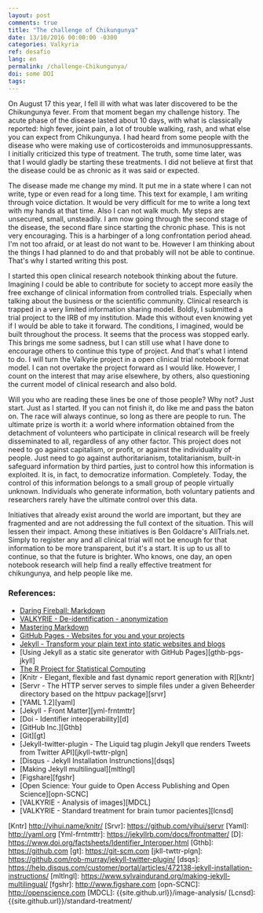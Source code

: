 ```yaml
---
layout: post
comments: true
title: "The challenge of Chikungunya"
date: 13/10/2016 00:00:00 -0300
categories: Valkyria
ref: desafio
lang: en
permalink: /challenge-Chikungunya/
doi: some DOI
tags:
---
```


On August 17 this year, I fell ill with what was later discovered to be the Chikungunya fever. From that moment began my challenge history. The acute phase of the disease lasted about 10 days, with what is classically reported: high fever, joint pain, a lot of trouble walking, rash, and what else you can expect from Chikungunya. I had heard from some people with the disease who were making use of corticosteroids and immunosuppressants. I initially criticized this type of treatment. The truth, some time later, was that I would gladly be starting these treatments. I did not believe at first that the disease could be as chronic as it was said or expected.

The disease made me change my mind. It put me in a state where I can not write, type or even read for a long time. This text for example, I am writing through voice dictation. It would be very difficult for me to write a long text with my hands at that time. Also I can not walk much. My steps are unsecured, small, unsteadily. I am now going through the second stage of the disease, the second flare since starting the chronic phase. This is not very encouraging. This is a harbinger of a long confrontation period ahead. I'm not too afraid, or at least do not want to be. However I am thinking about the things I had planned to do and that probably will not be able to continue. That's why I started writing this post.

I started this open clinical research notebook thinking about the future. Imagining I could be able to contribute for society to accept more easily the free exchange of clinical information from controlled trials. Especially when talking about the business or the scientific community. Clinical research is trapped in a very limited information sharing model. Boldly, I submitted a trial project to the IRB of my institution. Made this without even knowing yet if I would be able to take it forward. The conditions, I imagined, would be built throughout the process. It seems that the process was stopped early. This brings me some sadness, but I can still use what I have done to encourage others to continue this type of project. And that's what I intend to do. I will turn the Valkyrie project in a open clinical trial notebook format model. I can not overtake the project forward as I would like. However, I count on the interest that may arise elsewhere, by others, also questioning the current model of clinical research and also bold.

Will you who are reading these lines be one of those people? Why not? Just start. Just as I started. If you can not finish it, do like me and pass the baton on. The race will always continue, so long as there are people to run. The ultimate prize is worth it: a world where information obtained from the detachment of volunteers who participate in clinical research will be freely disseminated to all, regardless of any other factor. This project does not need to go against capitalism, or profit, or against the individuality of people. Just need to go against authoritarianism, totalitarianism, built-in safeguard information by third parties, just to control how this information is exploited. It is, in fact, to democratize information. Completely. Today, the control of this information belongs to a small group of people virtually unknown. Individuals who generate information, both voluntary patients and researchers rarely have the ultimate control over this data.

Initiatives that already exist around the world are important, but they are fragmented and are not addressing the full context of the situation. This will lessen their impact. Among these initiatives is Ben Goldacre's AllTrials.net. Simply to register any and all clinical trial will not be enough for that information to be more transparent, but it's a start. It is up to us all to continue, so that the future is brighter. Who knows, one day, an open notebook research will help find a really effective treatment for chikungunya, and help people like me.

### References:

- [Daring Fireball: Markdown][mrkdwn]
- [VALKYRIE - De-identification - anonymization][de-id]
- [Mastering Markdown][GFM]
- [GitHub Pages - Websites for you and your projects][gthb-pgs]
- [Jekyll - Transform your plain text into static websites and blogs][jkyll]
- [Using Jekyll as a static site generator with GitHub Pages][gthb-pgs-jkyll]
- [The R Project for Statistical Computing][r]
- [Knitr - Elegant, flexible and fast dynamic report generation with R][kntr]
- [Servr - The HTTP server serves to simple files under a given Beheerder directory based on the httpuv package][srvr]
- [YAML 1.2][yaml]
- [Jekyll - Front Matter][yml-frntmttr]
- [Doi - Identifier inteoperability][d]
- [GitHub Inc.][Gthb]
- [Git][gt]
- [Jekyll-twitter-plugin - The Liquid tag plugin Jekyll que renders Tweets from Twitter API][jkyll-twttr-plgn]
- [Disqus - Jekyll Installation Instrunctions][dsqs]
- [Making Jekyll multilingual][mltlngl]
- [Figshare][fgshr]
- [Open Science: Your guide to Open Access Publishing and Open Science][opn-SCNC]
- [VALKYRIE - Analysis of images][MDCL]
- [VALKYRIE - Standard treatment for brain tumor pacientes][lcnsd]


[Mrkdwn]: https://daringfireball.net/projects/markdown/
[de-id]: {{site.github.url}}/de-identification/
[GFM]: https://guides.github.com/features/mastering-markdown/
[Gthb-pgs]: https://pages.github.com
[Jkyll]: https://jekyllrb.com
[Gthb-pp-jkyll]: https://help.github.com/articles/using-jekyll-as-a-static-site-generator-with-github-pages/
[R]: https://www.r-project.org
[Kntr] http://yihui.name/knitr/
[Srvr]: https://github.com/yihui/servr
[Yaml]: http://yaml.org
[Yml-frntmttr]: https://jekyllrb.com/docs/frontmatter/
[D]: https://www.doi.org/factsheets/Identifier_Interoper.html
[Gthb]: https://github.com
[gt]: https://git-scm.com
[jkll-twttr-plgn]: https://github.com/rob-murray/jekyll-twitter-plugin/
[dsqs]: https://help.disqus.com/customer/portal/articles/472138-jekyll-installation-instructions/
[mltlngl]: https://www.sylvaindurand.org/making-jekyll-multilingual/
[fgshr]: http://www.figshare.com
[opn-SCNC]: http://openscience.com
[MDCL]: {{site.github.url}}/image-analysis/
[Lcnsd]: {{site.github.url}}/standard-treatment/
